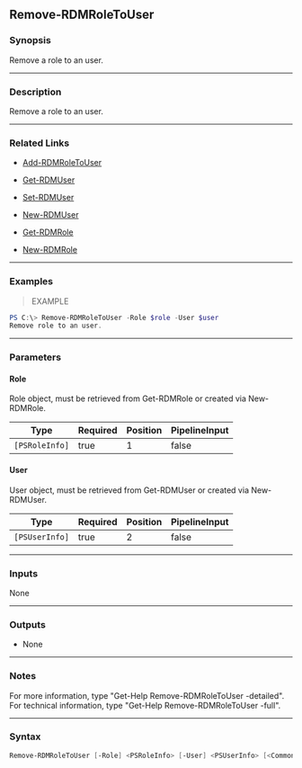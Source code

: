 Remove-RDMRoleToUser
--------------------

### Synopsis
Remove a role to an user.

---

### Description

Remove a role to an user.

---

### Related Links
* [Add-RDMRoleToUser](Add-RDMRoleToUser)

* [Get-RDMUser](Get-RDMUser)

* [Set-RDMUser](Set-RDMUser)

* [New-RDMUser](New-RDMUser)

* [Get-RDMRole](Get-RDMRole)

* [New-RDMRole](New-RDMRole)

---

### Examples
> EXAMPLE

```PowerShell
PS C:\> Remove-RDMRoleToUser -Role $role -User $user
Remove role to an user.
```

---

### Parameters
#### **Role**
Role object, must be retrieved from Get-RDMRole or created via New-RDMRole.

|Type          |Required|Position|PipelineInput|
|--------------|--------|--------|-------------|
|`[PSRoleInfo]`|true    |1       |false        |

#### **User**
User object, must be retrieved from Get-RDMUser or created via New-RDMUser.

|Type          |Required|Position|PipelineInput|
|--------------|--------|--------|-------------|
|`[PSUserInfo]`|true    |2       |false        |

---

### Inputs
None

---

### Outputs
* None

---

### Notes
For more information, type "Get-Help Remove-RDMRoleToUser -detailed". For technical information, type "Get-Help Remove-RDMRoleToUser -full".

---

### Syntax
```PowerShell
Remove-RDMRoleToUser [-Role] <PSRoleInfo> [-User] <PSUserInfo> [<CommonParameters>]
```
